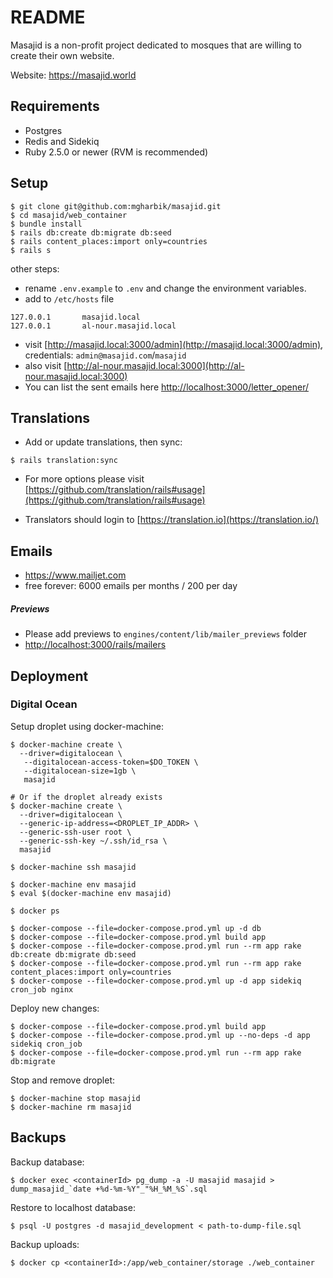 # README

Masajid is a non-profit project dedicated to mosques that are willing to create their own website.

Website: https://masajid.world

## Requirements

- Postgres
- Redis and Sidekiq
- Ruby 2.5.0 or newer (RVM is recommended)

## Setup

```
$ git clone git@github.com:mgharbik/masajid.git
$ cd masajid/web_container
$ bundle install
$ rails db:create db:migrate db:seed
$ rails content_places:import only=countries
$ rails s
```

other steps:

- rename `.env.example` to `.env` and change the environment variables.
- add to `/etc/hosts` file
```
127.0.0.1       masajid.local
127.0.0.1       al-nour.masajid.local
```

- visit [http://masajid.local:3000/admin](http://masajid.local:3000/admin), credentials: `admin@masajid.com`/`masajid`
- also visit [http://al-nour.masajid.local:3000](http://al-nour.masajid.local:3000)
- You can list the sent emails here [http://localhost:3000/letter_opener/](http://localhost:3000/letter_opener)
## Translations

- Add or update translations, then sync:

```
$ rails translation:sync
```

- For more options please visit [https://github.com/translation/rails#usage](https://github.com/translation/rails#usage)

- Translators should login to [https://translation.io](https://translation.io/)

## Emails

- https://www.mailjet.com
- free forever: 6000 emails per months / 200 per day

##### Previews
- Please add previews to `engines/content/lib/mailer_previews` folder
- [http://localhost:3000/rails/mailers](http://localhost:3000/rails/mailers)

## Deployment

### Digital Ocean

Setup droplet using docker-machine:

```
$ docker-machine create \
  --driver=digitalocean \
   --digitalocean-access-token=$DO_TOKEN \
   --digitalocean-size=1gb \
   masajid

# Or if the droplet already exists
$ docker-machine create \
  --driver=digitalocean \
  --generic-ip-address=<DROPLET_IP_ADDR> \
  --generic-ssh-user root \
  --generic-ssh-key ~/.ssh/id_rsa \
  masajid

$ docker-machine ssh masajid

$ docker-machine env masajid
$ eval $(docker-machine env masajid)

$ docker ps

$ docker-compose --file=docker-compose.prod.yml up -d db
$ docker-compose --file=docker-compose.prod.yml build app
$ docker-compose --file=docker-compose.prod.yml run --rm app rake db:create db:migrate db:seed
$ docker-compose --file=docker-compose.prod.yml run --rm app rake content_places:import only=countries
$ docker-compose --file=docker-compose.prod.yml up -d app sidekiq cron_job nginx
```

Deploy new changes:

```
$ docker-compose --file=docker-compose.prod.yml build app
$ docker-compose --file=docker-compose.prod.yml up --no-deps -d app sidekiq cron_job
$ docker-compose --file=docker-compose.prod.yml run --rm app rake db:migrate
```

Stop and remove droplet:

```
$ docker-machine stop masajid
$ docker-machine rm masajid
```

## Backups

Backup database:

```
$ docker exec <containerId> pg_dump -a -U masajid masajid > dump_masajid_`date +%d-%m-%Y"_"%H_%M_%S`.sql
```

Restore to localhost database:

```
$ psql -U postgres -d masajid_development < path-to-dump-file.sql
```

Backup uploads:

```
$ docker cp <containerId>:/app/web_container/storage ./web_container
```

